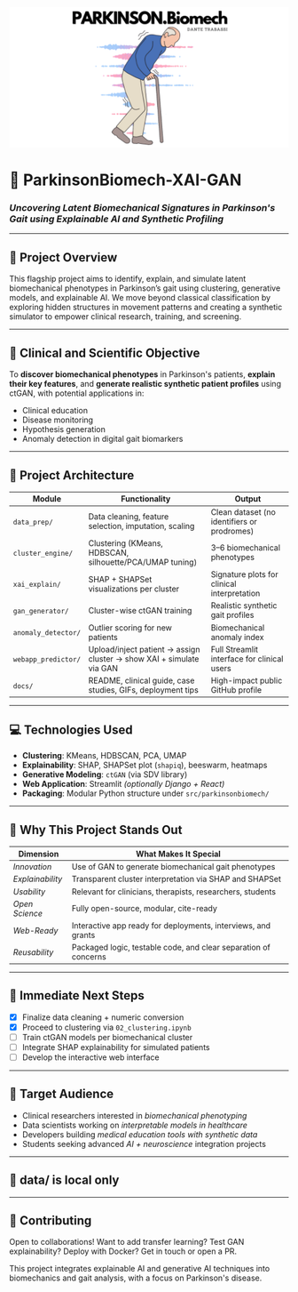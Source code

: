 <p align="center">
  <img src="images/PARKINSONBIOMECHlogo.png" alt="ParkinsonBiomech-XAI-GAN logo" width="720"/>
</p>

# 🧠 ParkinsonBiomech-XAI-GAN  
### *Uncovering Latent Biomechanical Signatures in Parkinson's Gait using Explainable AI and Synthetic Profiling*

---

## 🚀 Project Overview

This flagship project aims to identify, explain, and simulate latent biomechanical phenotypes in Parkinson’s gait using clustering, generative models, and explainable AI. We move beyond classical classification by exploring hidden structures in movement patterns and creating a synthetic simulator to empower clinical research, training, and screening.

---

## 🎯 Clinical and Scientific Objective

To **discover biomechanical phenotypes** in Parkinson's patients, **explain their key features**, and **generate realistic synthetic patient profiles** using ctGAN, with potential applications in:
- Clinical education
- Disease monitoring
- Hypothesis generation
- Anomaly detection in digital gait biomarkers

---

## 🧩 Project Architecture

| **Module**           | **Functionality**                                                                 | **Output**                                         |
|----------------------|------------------------------------------------------------------------------------|----------------------------------------------------|
| `data_prep/`         | Data cleaning, feature selection, imputation, scaling                             | Clean dataset (no identifiers or prodromes)        |
| `cluster_engine/`    | Clustering (KMeans, HDBSCAN, silhouette/PCA/UMAP tuning)                          | 3–6 biomechanical phenotypes                       |
| `xai_explain/`       | SHAP + SHAPSet visualizations per cluster                                         | Signature plots for clinical interpretation        |
| `gan_generator/`     | Cluster-wise ctGAN training                                                       | Realistic synthetic gait profiles                  |
| `anomaly_detector/`  | Outlier scoring for new patients                                                  | Biomechanical anomaly index                        |
| `webapp_predictor/`  | Upload/inject patient → assign cluster → show XAI + simulate via GAN              | Full Streamlit interface for clinical users        |
| `docs/`              | README, clinical guide, case studies, GIFs, deployment tips                       | High-impact public GitHub profile                  |

---

## 💻 Technologies Used

- **Clustering**: KMeans, HDBSCAN, PCA, UMAP  
- **Explainability**: SHAP, SHAPSet plot (`shapiq`), beeswarm, heatmaps  
- **Generative Modeling**: `ctGAN` (via SDV library)  
- **Web Application**: Streamlit *(optionally Django + React)*  
- **Packaging**: Modular Python structure under `src/parkinsonbiomech/`

---

## 🌟 Why This Project Stands Out

| **Dimension**     | **What Makes It Special**                                                  |
|-------------------|------------------------------------------------------------------------------|
| *Innovation*       | Use of GAN to generate biomechanical gait phenotypes                        |
| *Explainability*   | Transparent cluster interpretation via SHAP and SHAPSet                     |
| *Usability*        | Relevant for clinicians, therapists, researchers, students                  |
| *Open Science*     | Fully open-source, modular, cite-ready                                      |
| *Web-Ready*        | Interactive app ready for deployments, interviews, and grants               |
| *Reusability*      | Packaged logic, testable code, and clear separation of concerns             |

---

## 🔧 Immediate Next Steps

- [x] Finalize data cleaning + numeric conversion  
- [x] Proceed to clustering via `02_clustering.ipynb`  
- [ ] Train ctGAN models per biomechanical cluster  
- [ ] Integrate SHAP explainability for simulated patients  
- [ ] Develop the interactive web interface  

---

## 🧠 Target Audience

- Clinical researchers interested in *biomechanical phenotyping*
- Data scientists working on *interpretable models in healthcare*
- Developers building *medical education tools with synthetic data*
- Students seeking advanced *AI + neuroscience* integration projects

---

## 📁 data/ is local only

---

## 🤝 Contributing

Open to collaborations! Want to add transfer learning? Test GAN explainability? Deploy with Docker? Get in touch or open a PR.

This project integrates explainable AI and generative AI techniques into biomechanics and gait analysis, with a focus on Parkinson's disease.
